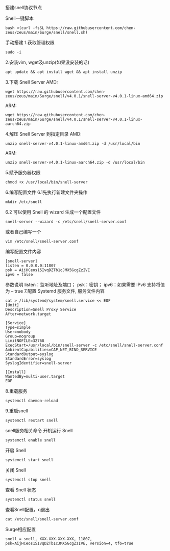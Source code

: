 搭建snell协议节点

Snell一键脚本
```
bash <(curl -fsSL https://raw.githubusercontent.com/chen-zeus/zeus/main/Surge/snell/snell.sh)
```

手动搭建
1.获取管理权限
```
sudo -i
```
2.安装vim, wget及unzip(如果没安装的话)
```
apt update && apt install wget && apt install unzip
```
3.下载 Snell Server
AMD:
```
wget https://raw.githubusercontent.com/chen-zeus/zeus/main/Surge/snell/v4.0.1/snell-server-v4.0.1-linux-amd64.zip
```
ARM:
```
wget https://raw.githubusercontent.com/chen-zeus/zeus/main/Surge/snell/v4.0.1/snell-server-v4.0.1-linux-aarch64.zip
```
4.解压 Snell Server 到指定目录
AMD:
```
unzip snell-server-v4.0.1-linux-amd64.zip -d /usr/local/bin
```
ARM:
```
unzip snell-server-v4.0.1-linux-aarch64.zip -d /usr/local/bin
```
5.赋予服务器权限
```
chmod +x /usr/local/bin/snell-server
```
6.编写配置文件
6.1先执行新建文件夹操作
```
mkdir /etc/snell
```
6.2
可以使用 Snell 的 wizard 生成一个配置文件
```
snell-server --wizard -c /etc/snell/snell-server.conf
```
或者自己编写一个
```
vim /etc/snell/snell-server.conf
```
编写配置文件内容
```
[snell-server]
listen = 0.0.0.0:11807
psk = AijHCeos15IvqDZTb1cJMX5GcgZzIVE
ipv6 = false
```
参数说明
listen：监听地址及端口； psk：密钥； ipv6：如果需要 IPv6 支持将值为 – true
7.配置 Systemd 服务文件, 服务文件内容
```
cat > /lib/systemd/system/snell.service << EOF
[Unit]
Description=Snell Proxy Service
After=network.target

[Service]
Type=simple
User=nobody
Group=nogroup
LimitNOFILE=32768
ExecStart=/usr/local/bin/snell-server -c /etc/snell/snell-server.conf
AmbientCapabilities=CAP_NET_BIND_SERVICE
StandardOutput=syslog
StandardError=syslog
SyslogIdentifier=snell-server

[Install]
WantedBy=multi-user.target
EOF
```
8.重载服务
```
systemctl daemon-reload
```
9.重启snell
```
systemctl restart snell
```


snell服务相关命令
开机运行 Snell
```
systemctl enable snell
```
开启 Snell
```
systemctl start snell
```
关闭 Snell
```
systemctl stop snell
```
查看 Snell 状态
```
systemctl status snell
```
查看Snell配置，q退出
```
cat /etc/snell/snell-server.conf
```


Surge相应配置
```
snell = snell, XXX.XXX.XXX.XXX, 11807, psk=AijHCeos15IvqDZTb1cJMX5GcgZzIVE, version=4, tfo=true
```
